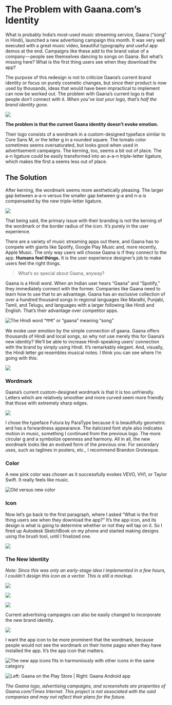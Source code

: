 # The Problem with Gaana.com’s Identity

What is probably India’s most-used music streaming service, Gaana (“song” in Hindi), launched a new advertising campaign this month. It was very well executed with a great music video, beautiful typography and useful app demos at the end. Campaigns like these add to the brand value of a company — people see themselves dancing to songs on Gaana. But what’s missing here? What is the first thing users see when they download the app?

The purpose of this redesign is not to criticize Gaana’s current brand identity or focus on purely cosmetic changes, but since their product is now used by thousands, ideas that would have been impractical to implement can now be worked out. The problem with Gaana’s current logo is that people don’t connect with it. _When you’ve lost your logo, that’s half the brand identity gone._

![](https://miro.medium.com/max/1000/1*k_wNq_cl2EJixZO9dSesew.jpeg)

**The problem is that the current Gaana identity doesn’t evoke emotion.**

Their logo consists of a wordmark in a custom-designed typeface similar to Core Sans M, or the letter g in a rounded square. The tomato color sometimes seems oversaturated, but looks good when used in advertisement campaigns. The kerning, too, seems a bit out of place. The a-n ligature could be easily transformed into an a-a-n triple-letter ligature, which makes the first a seems less out of place.

## The Solution

After kerning, the wordmark seems more aesthetically pleasing. The larger gap between a-a-n versus the smaller gap between g-a and n-a is compensated by the new triple-letter ligature.

![](https://miro.medium.com/max/1000/1*5v0PgqARztJVLdR6ndmGhQ.jpeg)

That being said, the primary issue with their branding is not the kerning of the wordmark or the border radius of the icon. It’s purely in the user experience.

There are a variety of music streaming apps out there, and Gaana has to compete with giants like Spotify, Google Play Music and, more recently, Apple Music. The only way users will choose Gaana is if they connect to the app. **Humans feel things.** It is the user experience designer’s job to make users feel the right things.

> What’s so special about Gaana, anyway?

Gaana is a Hindi word. When an Indian user hears “Gaana” and “Spotify,” they immediately connect with the former. Companies like Gaana need to learn how to use that to an advantage. Gaana has an exclusive collection of over a hundred thousand songs in regional languages like Marathi, Punjabi, Tamil, and Telugu, and languages with a larger following like Hindi and English. That’s their advantage over competitor apps.

![The Hindi word “गाना” or “gaana” meaning “song”](https://miro.medium.com/max/1400/1*NYHk1LUpR9lwulHpkVO_Uw.jpeg)

We evoke user emotion by the simple connection of gaana. Gaana offers thousands of Hindi and local songs, so why not use merely this for Gaana’s new identity? We’ll be able to increase Hindi-speaking users’ connection with the brand by simply using Hindi. It’s remarkably elegant. And, visually, the Hindi letter _ga_ resembles musical notes. I think you can see where I’m going with this:

![](https://miro.medium.com/max/1400/1*JE4u2ck3UK4stZtkl58VDA.jpeg)

### Wordmark

Gaana’s current custom-designed wordmark is that it is too unfriendly. Letters which are relatively smoother and more curved seem more friendly that those with extremely sharp edges.

![](https://miro.medium.com/max/1400/1*gEseasuJO4HtpFfjNM30tw.jpeg)

I chose the typeface Futura by ParaType because it is beautifully geometric and has a forwardness appearance. The italicized font style also indicates motion in music, something I continued from the previous logo. The more circular g and a symbolize openness and harmony. All in all, the new wordmark looks like an evolved form of the previous one. For secondary uses, such as taglines in posters, etc., I recommend Brandon Grotesque.

### Color

A new pink color was chosen as it successfully evokes VEVO, VH1, or Taylor Swift. It really feels like music.

![Old versus new color](https://miro.medium.com/max/4000/1*_36kYrpeWRMxzL7v0H4fWA.jpeg)

### Icon

Now let’s go back to the first paragraph, where I asked “What is the first thing users see when they download the app?” It’s the app icon, and its design is what is going to determine whether or not they will tap on it.
So I fired up Autodesk SketchBook on my phone and started making designs using the brush tool, until I finalized one.

![](https://miro.medium.com/max/2000/1*LPcxUyPqfyS9q6_a8zsTBA.jpeg)

### The New Identity

_Note: Since this was only an early-stage idea I implemented in a few hours, I couldn’t design this icon as a vector. This is still a mockup._

![](https://miro.medium.com/max/1400/1*ENnT0O0eca4gxwDcGEGnug.jpeg)

![](https://miro.medium.com/max/1400/1*72neu3jzf0cB3Xn7Bql4GA.jpeg)

![](https://miro.medium.com/max/1400/1*vkIDhGxFfggpa8WvvKf4NQ.jpeg)

Current advertising campaigns can also be easily changed to incorporate the new brand identity.

![](https://miro.medium.com/max/1000/1*aK1kYaBlhEvxySuao7aiyQ.jpeg)

I want the app icon to be more prominent that the wordmark, because people would not see the wordmark on their home pages when they have installed the app. It’s the app icon that matters.

![The new app icons fits in harmoniously with other icons in the same category](https://miro.medium.com/max/1400/1*HIan5MBhf4ry4UwGglmOHQ.jpeg)

![Left: Gaana on the Play Store | Right: Gaana Android app](https://miro.medium.com/max/2000/1*5HBmx0C3uZll2Gp95NbVeg.jpeg)

_The Gaana logo, advertising campaigns, and screenshots are properties of Gaana.com/Times Internet. This project is not associated with the said companies and may not reflect their plans for the future._
